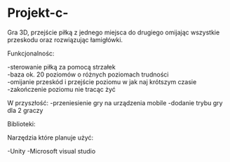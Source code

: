# Projekt-c-

Gra 3D, przejście piłką z jednego miejsca do drugiego omijając wszystkie przeskodu oraz rozwiązując łamigłówki.

Funkcjonalnośc:

  -sterowanie piłką za pomocą strzałek  
  -baza ok. 20 poziomów o różnych poziomach trudności   
  -omijanie przeskód i przejście poziomu w jak naj krótszym czasie  
  -zakończenie poziomu nie tracąc żyć 
   
  
  W przyszłość:
    -przeniesienie gry na urządzenia mobile
    -dodanie trybu gry dla 2 graczy
    
 Biblioteki:
   
 
 Narzędzia które planuje użyć:
 
  -Unity
  -Microsoft visual studio
 
 
  
  
